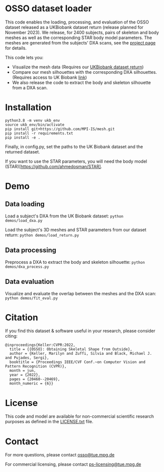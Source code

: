 # OSSO dataset loader

This code enables the loading, processing, and evaluation of the OSSO dataset released as a UKBiobank dataset return (release planned for November 2023).
We release, for 2400 subjects, pairs of skeleton and body meshes as well as the corresponding STAR body model parameters. The meshes are generated from the subjects' DXA scans, see the [project page](https://osso.is.tue.mpg.de/) for details.

This code lets you:
- Visualize the mesh data (Requires our [UKBiobank dataset return](https://biobank.ndph.ox.ac.uk/ukb/docs.cgi?id=1))
- Compare our mesh silhouettes with the corresponding DXA silhouettes. (Requires access to UK Biobank [link](https://www.ukbiobank.ac.uk/enable-your-research))
- We also release the code to extract the body and skeleton silhouette from a DXA scan. 

# Installation

```
python3.8 -m venv ukb_env 
source ukb_env/bin/activate
pip install git+https://github.com/MPI-IS/mesh.git 
pip install -r requirements.txt
pip install -e . 
```    

Finally, in config.py, set the paths to the UK Biobank dataset and the returned dataset.

If you want to use the STAR parameters, you will need the body model (STAR)[https://github.com/ahmedosman/STAR].


# Demo

## Data loading

Load a subject's DXA from the UK Biobank dataset: 
```python demos/load_dxa.py```

Load the subject's 3D meshes and STAR parameters from our dataset return:
```python demos/load_return.py```

## Data processing

Preprocess a DXA to extract the body and skeleton silhouette: ```python demos/dxa_process.py```

## Data evaluation

Visualize and evaluate the overlap between the meshes and the DXA scan: ```python demos/fit_eval.py```


# Citation

If you find this dataset & software useful in your research, please consider citing:

```
@inproceedings{Keller:CVPR:2022,
  title = {{OSSO}: Obtaining Skeletal Shape from Outside},
  author = {Keller, Marilyn and Zuffi, Silvia and Black, Michael J. and Pujades, Sergi},
  booktitle = {Proceedings IEEE/CVF Conf.~on Computer Vision and Pattern Recognition (CVPR)},
  month = jun,
  year = {2022},
  pages = {20460--20469},
  month_numeric = {6}}
```

# License

This code and model are available for non-commercial scientific research purposes as defined in the [LICENSE.txt](LICENSE.txt) file.


# Contact

For more questions, please contact osso@tue.mpg.de

For commercial licensing, please contact ps-licensing@tue.mpg.de
